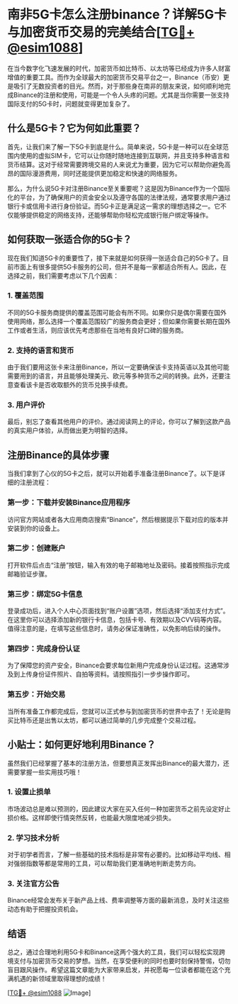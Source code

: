 # 南非5G卡怎么注册binance？详解5G卡与加密货币交易的完美结合[[TG💪+ @esim1088](https://t.me/s/esim1088)]

在当今数字化飞速发展的时代，加密货币如比特币、以太坊等已经成为许多人财富增值的重要工具。而作为全球最大的加密货币交易平台之一，Binance（币安）更是吸引了无数投资者的目光。然而，对于那些身在南非的朋友来说，如何顺利地完成Binance的注册和使用，可能是一个令人头疼的问题。尤其是当你需要一张支持国际支付的5G卡时，问题就变得更加复杂了。

## 什么是5G卡？它为何如此重要？

首先，让我们来了解一下5G卡到底是什么。简单来说，5G卡是一种可以在全球范围内使用的虚拟SIM卡，它可以让你随时随地连接到互联网，并且支持多种语言和货币结算。这对于经常需要跨境交易的人来说尤为重要，因为它可以帮助你避免高昂的国际漫游费用，同时还能提供更加稳定和快速的网络服务。

那么，为什么说5G卡对注册Binance至关重要呢？这是因为Binance作为一个国际化的平台，为了确保用户的资金安全以及遵守各国的法律法规，通常要求用户通过银行卡或信用卡进行身份验证。而5G卡正是满足这一需求的理想选择之一。它不仅能够提供稳定的网络支持，还能够帮助你轻松完成银行账户绑定等操作。

## 如何获取一张适合你的5G卡？

现在我们知道5G卡的重要性了，接下来就是如何获得一张适合自己的5G卡了。目前市面上有很多提供5G卡服务的公司，但并不是每一家都适合所有人。因此，在选择之前，我们需要考虑以下几个因素：

### 1. 覆盖范围
不同的5G卡服务商提供的覆盖范围可能会有所不同。如果你只是偶尔需要在国外使用网络，那么选择一个覆盖范围较广的服务商会更好；但如果你需要长期在国外工作或者生活，则应该优先考虑那些在当地有良好口碑的服务商。

### 2. 支持的语言和货币
由于我们要用这张卡来注册Binance，所以一定要确保该卡支持英语以及其他可能需要用到的语言，并且能够处理美元、欧元等多种货币之间的转换。此外，还要注意查看该卡是否收取额外的货币兑换手续费。

### 3. 用户评价
最后，别忘了查看其他用户的评价。通过阅读网上的评论，你可以了解到这款产品的真实用户体验，从而做出更为明智的选择。

## 注册Binance的具体步骤

当我们拿到了心仪的5G卡之后，就可以开始着手准备注册Binance了。以下是详细的注册流程：

### 第一步：下载并安装Binance应用程序
访问官方网站或者各大应用商店搜索“Binance”，然后根据提示下载对应的版本并安装到你的设备上。

### 第二步：创建账户
打开软件后点击“注册”按钮，输入有效的电子邮箱地址及密码。接着按照指示完成邮箱验证步骤。

### 第三步：绑定5G卡信息
登录成功后，进入个人中心页面找到“账户设置”选项，然后选择“添加支付方式”。在这里你可以选择添加新的银行卡信息，包括卡号、有效期以及CVV码等内容。值得注意的是，在填写这些信息时，请务必保证准确性，以免影响后续的操作。

### 第四步：完成身份认证
为了保障您的资产安全，Binance会要求每位新用户完成身份认证过程。这通常涉及到上传身份证件照片、自拍等资料。请按照指引一步步操作即可。

### 第五步：开始交易
当所有准备工作都完成后，您就可以正式参与到加密货币的世界中去了！无论是购买比特币还是出售以太坊，都可以通过简单的几步完成整个交易过程。

## 小贴士：如何更好地利用Binance？
虽然我们已经掌握了基本的注册方法，但要想真正发挥出Binance的最大潜力，还需要掌握一些实用技巧哦！

### 1. 设置止损单
市场波动总是难以预测的，因此建议大家在买入任何一种加密货币之前先设定好止损价格。这样即使行情突然反转，也能最大限度地减少损失。

### 2. 学习技术分析
对于初学者而言，了解一些基础的技术指标是非常有必要的。比如移动平均线、相对强弱指数等都是常用的工具，可以帮助我们更准确地判断走势方向。

### 3. 关注官方公告
Binance经常会发布关于新产品上线、费率调整等方面的最新消息，及时关注这些动态有助于把握投资机会。

## 结语

总之，通过合理地利用5G卡和Binance这两个强大的工具，我们可以轻松实现跨境支付与加密货币交易的梦想。当然，在享受便利的同时也要时刻保持警惕，切勿盲目跟风操作。希望这篇文章能为大家带来启发，并祝愿每一位读者都能在这个充满机遇的新领域里取得理想的成绩！

[[TG💪+ @esim1088](https://t.me/s/esim1088) ![Image](https://i.postimg.cc/4NQfJmqS/Snipaste-2025-05-13-00-14-12.png)]